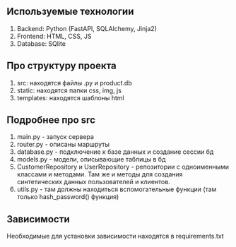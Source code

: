 ## Используемые технологии
1. Backend: Python (FastAPI, SQLAlchemy, Jinja2)
2. Frontend: HTML, CSS, JS
3. Database: SQlite
## Про структуру проекта
1. src: находятся файлы .py и product.db
2. static: находятся папки css, img, js
3. templates: находятся шаблоны html
## Подробнее про src
1. main.py - запуск сервера
2. router.py - описаны маршруты
3. database.py - подключение к базе данных и создание сессии бд
4. models.py - модели, описывающие таблицы в бд
5. CustomerRepository и UserRepository - репозитории с одноименными классами и методами. Там же и методы для создания синтетических данных пользователей и клиентов.
6. utils.py - там должны находиться вспомогательные функции (там только hash_password() функция)
## Зависимости
Необходимые для установки зависимости находятся в requirements.txt

